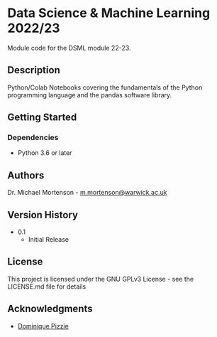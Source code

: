 # Data Science & Machine Learning 2022/23

Module code for the DSML module 22-23.

## Description

Python/Colab Notebooks covering the fundamentals of the Python programming language and the pandas software library.

## Getting Started

### Dependencies

* Python 3.6 or later

## Authors

Dr. Michael Mortenson - m.mortenson@warwick.ac.uk

## Version History

* 0.1
    * Initial Release

## License

This project is licensed under the GNU GPLv3 License - see the LICENSE.md file for details

## Acknowledgments

* [Dominique Pizzie](https://gist.github.com/DomPizzie/7a5ff55ffa9081f2de27c315f5018afc)
